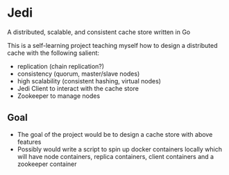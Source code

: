 # Jedi
A distributed, scalable, and consistent cache store written in Go

This is a self-learning project teaching myself how to design a distributed cache with the following salient:
- replication (chain replication?)
- consistency (quorum, master/slave nodes)
- high scalability (consistent hashing, virtual nodes)
- Jedi Client to interact with the cache store
- Zookeeper to manage nodes

## Goal
- The goal of the project would be to design a cache store with above features
- Possibly would write a script to spin up docker containers locally which will have node containers, replica containers, client containers and a zookeeper container
